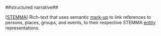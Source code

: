 ##structured narrative##

\[[STEMMA](SOURCES.md#STEMMA)\] Rich-text that uses semantic [mark-up](markup.md) to link references to persons, places, groups, and events, to their respective STEMMA [entity](entity.md) representations.
